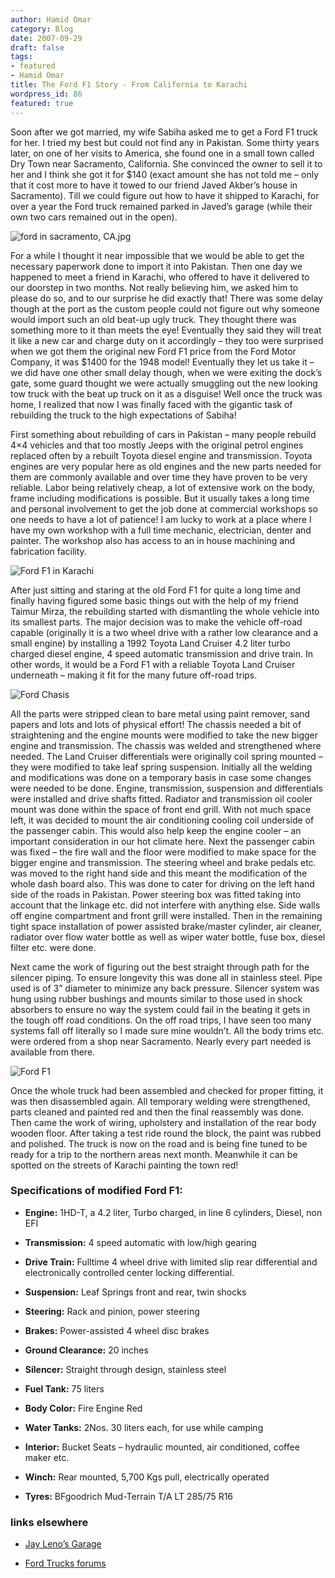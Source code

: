 ```yaml
---
author: Hamid Omar
category: Blog
date: 2007-09-29
draft: false
tags:
- featured
- Hamid Omar
title: The Ford F1 Story - From California to Karachi
wordpress_id: 86
featured: true
---
```


Soon after we got married, my wife Sabiha asked me to get a Ford F1 truck for her. I tried my best but could not find any in Pakistan. Some thirty years later, on one of her visits to America, she found one in a small town called Dry Town near Sacramento, California. She convinced the owner to sell it to her and I think she got it for $140 (exact amount she has not told me – only that it cost more to have it towed to our friend Javed Akber’s house in Sacramento). Till we could figure out how to have it shipped to Karachi, for over a year the Ford truck remained parked in Javed’s garage (while their own two cars remained out in the open).

![ford in sacramento, CA.jpg](./ford-in-sacramento-ca.jpg)

For a while I thought it near impossible that we would be able to get the necessary paperwork done to import it into Pakistan. Then one day we happened to meet a friend in Karachi, who offered to have it delivered to our doorstep in two months. Not really believing him, we asked him to please do so, and to our surprise he did exactly that! There was some delay though at the port as the custom people could not figure out why someone would import such an old beat-up ugly truck. They thought there was something more to it than meets the eye! Eventually they said they will treat it like a new car and charge duty on it accordingly – they too were surprised when we got them the original new Ford F1 price from the Ford Motor Company, it was $1400 for the 1948 model! Eventually they let us take it – we did have one other small delay though, when we were exiting the dock’s gate, some guard thought we were actually smuggling out the new looking tow truck with the beat up truck on it as a disguise! Well once the truck was home, I realized that now I was finally faced with the gigantic task of rebuilding the truck to the high expectations of Sabiha!

First something about rebuilding of cars in Pakistan – many people rebuild 4×4 vehicles and that too mostly Jeeps with the original petrol engines replaced often by a rebuilt Toyota diesel engine and transmission. Toyota engines are very popular here as old engines and the new parts needed for them are commonly available and over time they have proven to be very reliable. Labor being relatively cheap, a lot of extensive work on the body, frame including modifications is possible. But it usually takes a long time and personal involvement to get the job done at commercial workshops so one needs to have a lot of patience! I am lucky to work at a place where I have my own workshop with a full time mechanic, electrician, denter and painter. The workshop also has access to an in house machining and fabrication facility.

![Ford F1 in Karachi](./ford-in-karachi.jpg)

After just sitting and staring at the old Ford F1 for quite a long time and finally having figured some basic things out with the help of my friend Taimur Mirza, the rebuilding started with dismantling the whole vehicle into its smallest parts. The major decision was to make the vehicle off-road capable (originally it is a two wheel drive with a rather low clearance and a small engine) by installing a 1992 Toyota Land Cruiser 4.2 liter turbo charged diesel engine, 4 speed automatic transmission and drive train. In other words, it would be a Ford F1 with a reliable Toyota Land Cruiser underneath – making it fit for the many future off-road trips.

![Ford Chasis](./ford-chasis.jpg)

All the parts were stripped clean to bare metal using paint remover, sand papers and lots and lots of physical effort! The chassis needed a bit of straightening and the engine mounts were modified to take the new bigger engine and transmission. The chassis was welded and strengthened where needed. The Land Cruiser differentials were originally coil spring mounted – they were modified to take leaf spring suspension. Initially all the welding and modifications was done on a temporary basis in case some changes were needed to be done. Engine, transmission, suspension and differentials were installed and drive shafts fitted. Radiator and transmission oil cooler mount was done within the space of front end grill. With not much space left, it was decided to mount the air conditioning cooling coil underside of the passenger cabin. This would also help keep the engine cooler – an important consideration in our hot climate here. Next the passenger cabin was fixed – the fire wall and the floor were modified to make space for the bigger engine and transmission. The steering wheel and brake pedals etc. was moved to the right hand side and this meant the modification of the whole dash board also. This was done to cater for driving on the left hand side of the roads in Pakistan. Power steering box was fitted taking into account that the linkage etc. did not interfere with anything else. Side walls off engine compartment and front grill were installed. Then in the remaining tight space installation of power assisted brake/master cylinder, air cleaner, radiator over flow water bottle as well as wiper water bottle, fuse box, diesel filter etc. were done.

Next came the work of figuring out the best straight through path for the silencer piping. To ensure longevity this was done all in stainless steel. Pipe used is of 3” diameter to minimize any back pressure. Silencer system was hung using rubber bushings and mounts similar to those used in shock absorbers to ensure no way the system could fail in the beating it gets in the tough off road conditions. On the off road trips, I have seen too many systems fall off literally so I made sure mine wouldn’t. All the body trims etc. were ordered from a shop near Sacramento. Nearly every part needed is available from there.

![Ford F1](./f1.jpg)

Once the whole truck had been assembled and checked for proper fitting, it was then disassembled again. All temporary welding were strengthened, parts cleaned and painted red and then the final reassembly was done. Then came the work of wiring, upholstery and installation of the rear body wooden floor. After taking a test ride round the block, the paint was rubbed and polished. The truck is now on the road and is being fine tuned to be ready for a trip to the northern areas next month. Meanwhile it can be spotted on the streets of Karachi painting the town red!

### Specifications of modified Ford F1:

* **Engine:** 1HD-T, a 4.2 liter, Turbo charged, in line 6 cylinders, Diesel, non EFI

* **Transmission:** 4 speed automatic with low/high gearing

* **Drive Train:** Fulltime 4 wheel drive with limited slip rear differential and electronically controlled center locking differential.

* **Suspension:** Leaf Springs front and rear, twin shocks

* **Steering:** Rack and pinion, power steering

* **Brakes:** Power-assisted 4 wheel disc brakes

* **Ground Clearance:** 20 inches

* **Silencer:** Straight through design, stainless steel

* **Fuel Tank:** 75 liters

* **Body Color:** Fire Engine Red

* **Water Tanks:** 2Nos. 30 liters each, for use while camping

* **Interior:** Bucket Seats – hydraulic mounted, air conditioned, coffee maker etc.

* **Winch:** Rear mounted, 5,700 Kgs pull, electrically operated

* **Tyres:** BFgoodrich Mud-Terrain T/A LT 285/75 R16

### links elsewhere

* [Jay Leno’s Garage](http://www.jaylenosgarage.com/your_garage/cars/5465.shtml)

* [Ford Trucks forums](http://www.ford-trucks.com/forums/658140-ford-f1-1948-rebuilt-in-pakistan.html)
